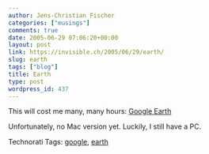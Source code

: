 ```yaml
---
author: Jens-Christian Fischer
categories: ["musings"]
comments: true
date: 2005-06-29 07:06:20+00:00
layout: post
link: https://invisible.ch/2005/06/29/earth/
slug: earth
tags: ["blog"]
title: Earth
type: post
wordpress_id: 437
---
```



This will cost me many, many hours: [Google Earth](https://earth.google.com/)



Unfortunately, no Mac version yet. Luckily, I still have a PC.





Technorati Tags: [google](https://technorati.com/tag/google), [earth](https://technorati.com/tag/earth)
